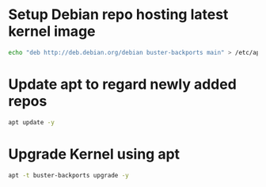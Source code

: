 # Setup Debian repo hosting latest kernel image

```bash
echo "deb http://deb.debian.org/debian buster-backports main" > /etc/apt/sources.list.d/kernel.list
```

# Update apt to regard newly added repos

```bash
apt update -y
```

# Upgrade Kernel using apt

```bash
apt -t buster-backports upgrade -y
```